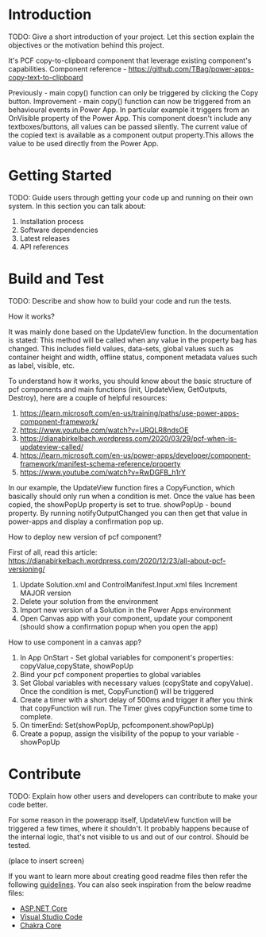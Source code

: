 # Introduction 
TODO: Give a short introduction of your project. Let this section explain the objectives or the motivation behind this project.

It's PCF copy-to-clipboard component that leverage existing component's capabilities.
Component reference - https://github.com/TBag/power-apps-copy-text-to-clipboard

Previously - main copy() function can only be triggered by clicking the Copy button.
Improvement - main copy() function can now be triggered from an behavioural events in Power App. In particular example it triggers from an OnVisible property of the Power App.
This component doesn't include any textboxes/buttons, all values can be passed silently.
The current value of the copied text is available as a component output property.This allows the value to be used directly from the Power App.
# Getting Started
TODO: Guide users through getting your code up and running on their own system. In this section you can talk about:
1.	Installation process
2.	Software dependencies
3.	Latest releases
4.	API references

# Build and Test
TODO: Describe and show how to build your code and run the tests.

How it works?

It was mainly done based on the UpdateView function.
In the documentation is stated:
This method will be called when any value in the property bag has changed. This includes field values, data-sets, global values such as container height and width, offline status, component metadata values such as label, visible, etc.

To understand how it works, you should know about the basic structure of pcf components and main functions (init, UpdateView, GetOutputs, Destroy), here are a couple of helpful resources:
1) https://learn.microsoft.com/en-us/training/paths/use-power-apps-component-framework/
2) https://www.youtube.com/watch?v=URQLR8ndsOE
3) https://dianabirkelbach.wordpress.com/2020/03/29/pcf-when-is-updateview-called/
4) https://learn.microsoft.com/en-us/power-apps/developer/component-framework/manifest-schema-reference/property
5) https://www.youtube.com/watch?v=RwDGFB_h1rY

In our example, the UpdateView function fires a CopyFunction, which basically should only run when a condition is met.
Once the value has been copied, the showPopUp property is set to true.
showPopUp - bound property. By running notifyOutputChanged you can then get that value in power-apps and display a confirmation pop up.


How to deploy new version of pcf component?

First of all, read this article:
https://dianabirkelbach.wordpress.com/2020/12/23/all-about-pcf-versioning/

1. Update Solution.xml and ControlManifest.Input.xml files
Increment MAJOR version
2. Delete your solution from the environment
3. Import new version of a Solution in the Power Apps environment
4. Open Canvas app with your component, update your component (should show a confirmation popup when you open the app)


How to use component in a canvas app?

1. In App OnStart - Set global variables for component's properties: copyValue,copyState, showPopUp
2. Bind your pcf component properties to global variables
3. Set Global variables with necessary values (copyState and copyValue). Once the condition is met, CopyFunction() will be triggered
4. Create a timer with a short delay of 500ms and trigger it after you think that copyFunction will run. The Timer gives copyFunction some time to complete.
5. On timerEnd: Set(showPopUp, pcfcomponent.showPopUp)
6. Create a popup, assign the visibility of the popup to your variable - showPopUp

# Contribute
TODO: Explain how other users and developers can contribute to make your code better. 

For some reason in the powerapp itself, UpdateView function will be triggered a few times, where it shouldn't.
It probably happens because of the internal logic, that's not visible to us and out of our control.
Should be tested.

(place to insert screen)

If you want to learn more about creating good readme files then refer the following [guidelines](https://docs.microsoft.com/en-us/azure/devops/repos/git/create-a-readme?view=azure-devops). You can also seek inspiration from the below readme files:
- [ASP.NET Core](https://github.com/aspnet/Home)
- [Visual Studio Code](https://github.com/Microsoft/vscode)
- [Chakra Core](https://github.com/Microsoft/ChakraCore)